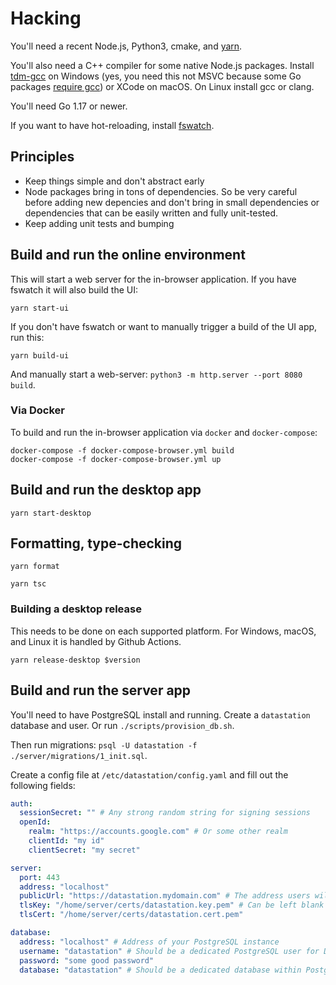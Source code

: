 # Hacking

You'll need a recent Node.js, Python3, cmake, and
[yarn](https://yarnpkg.com/).

You'll also need a C++ compiler for some native Node.js
packages. Install [tdm-gcc](https://jmeubank.github.io/tdm-gcc/) on
Windows (yes, you need this not MSVC because some Go packages [require
gcc](https://github.com/mattn/go-sqlite3/issues/684)) or XCode on
macOS. On Linux install gcc or clang.

You'll need Go 1.17 or newer.

If you want to have hot-reloading, install
[fswatch](https://github.com/emcrisostomo/fswatch).

## Principles

* Keep things simple and don't abstract early
* Node packages bring in tons of dependencies. So be very careful before adding new depencies and don't bring in small dependencies or dependencies that can be easily written and fully unit-tested.
* Keep adding unit tests and bumping

## Build and run the online environment

This will start a web server for the in-browser application. If you
have fswatch it will also build the UI:

```
yarn start-ui
```

If you don't have fswatch or want to manually trigger a build of the UI app, run this:

```
yarn build-ui
```

And manually start a web-server: `python3 -m http.server --port 8080 build`.

### Via Docker

To build and run the in-browser application via `docker` and `docker-compose`:

```
docker-compose -f docker-compose-browser.yml build
docker-compose -f docker-compose-browser.yml up
```

## Build and run the desktop app

```
yarn start-desktop
```

## Formatting, type-checking

```
yarn format
```

```
yarn tsc
```

### Building a desktop release

This needs to be done on each supported platform. For Windows, macOS, and Linux it is handled by Github Actions.

```
yarn release-desktop $version
```

## Build and run the server app

You'll need to have PostgreSQL install and running. Create a
`datastation` database and user. Or run `./scripts/provision_db.sh`.

Then run migrations: `psql -U datastation -f
./server/migrations/1_init.sql`.

Create a config file at `/etc/datastation/config.yaml` and
fill out the following fields:

```yaml
auth:
  sessionSecret: "" # Any strong random string for signing sessions
  openId:
    realm: "https://accounts.google.com" # Or some other realm
    clientId: "my id"
    clientSecret: "my secret"

server:
  port: 443
  address: "localhost"
  publicUrl: "https://datastation.mydomain.com" # The address users will enter into the browser to use the app
  tlsKey: "/home/server/certs/datastation.key.pem" # Can be left blank and set at the reverse-proxy level if desired
  tlsCert: "/home/server/certs/datastation.cert.pem"

database:
  address: "localhost" # Address of your PostgreSQL instance
  username: "datastation" # Should be a dedicated PostgreSQL user for DataStation
  password: "some good password"
  database: "datastation" # Should be a dedicated database within PostgreSQL for DataStation
```
